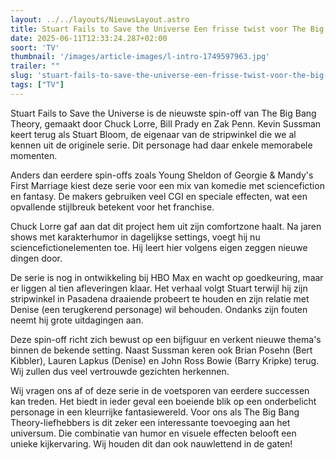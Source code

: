 ```yaml
---
layout: ../../layouts/NieuwsLayout.astro
title: Stuart Fails to Save the Universe Een frisse twist voor The Big Bang Theory-fans
date: 2025-06-11T12:33:24.287+02:00
soort: 'TV'
thumbnail: '/images/article-images/l-intro-1749597963.jpg'
trailer: ""
slug: 'stuart-fails-to-save-the-universe-een-frisse-twist-voor-the-big-bang-theoryfans'
tags: ["TV"]
---
```


Stuart Fails to Save the Universe is de nieuwste spin-off van The Big Bang
Theory, gemaakt door Chuck Lorre, Bill Prady en Zak Penn. Kevin Sussman keert
terug als Stuart Bloom, de eigenaar van de stripwinkel die we al kennen uit de
originele serie. Dit personage had daar enkele memorabele momenten.

Anders dan eerdere spin-offs zoals Young Sheldon of Georgie & Mandy's First
Marriage kiest deze serie voor een mix van komedie met sciencefiction en
fantasy. De makers gebruiken veel CGI en speciale effecten, wat een opvallende
stijlbreuk betekent voor het franchise.

Chuck Lorre gaf aan dat dit project hem uit zijn comfortzone haalt. Na jaren
shows met karakterhumor in dagelijkse settings, voegt hij nu
sciencefictionelementen toe. Hij leert hier volgens eigen zeggen nieuwe dingen
door.

De serie is nog in ontwikkeling bij HBO Max en wacht op goedkeuring, maar er
liggen al tien afleveringen klaar. Het verhaal volgt Stuart terwijl hij zijn
stripwinkel in Pasadena draaiende probeert te houden en zijn relatie met Denise
(een terugkerend personage) wil behouden. Ondanks zijn fouten neemt hij grote
uitdagingen aan.

Deze spin-off richt zich bewust op een bijfiguur en verkent nieuwe thema's
binnen de bekende setting. Naast Sussman keren ook Brian Posehn (Bert Kibbler),
Lauren Lapkus (Denise) en John Ross Bowie (Barry Kripke) terug. Wij zullen dus
veel vertrouwde gezichten herkennen.

Wij vragen ons af of deze serie in de voetsporen van eerdere successen kan
treden. Het biedt in ieder geval een boeiende blik op een onderbelicht personage
in een kleurrijke fantasiewereld. Voor ons als The Big Bang Theory-liefhebbers
is dit zeker een interessante toevoeging aan het universum. Die combinatie van
humor en visuele effecten belooft een unieke kijkervaring. Wij houden dit dan
ook nauwlettend in de gaten!
